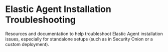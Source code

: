 # Elastic Agent Installation Troubleshooting

Resources and documentation to help troubleshoot Elastic Agent installation issues, especially for standalone setups (such as in Security Onion or a custom deployment).
